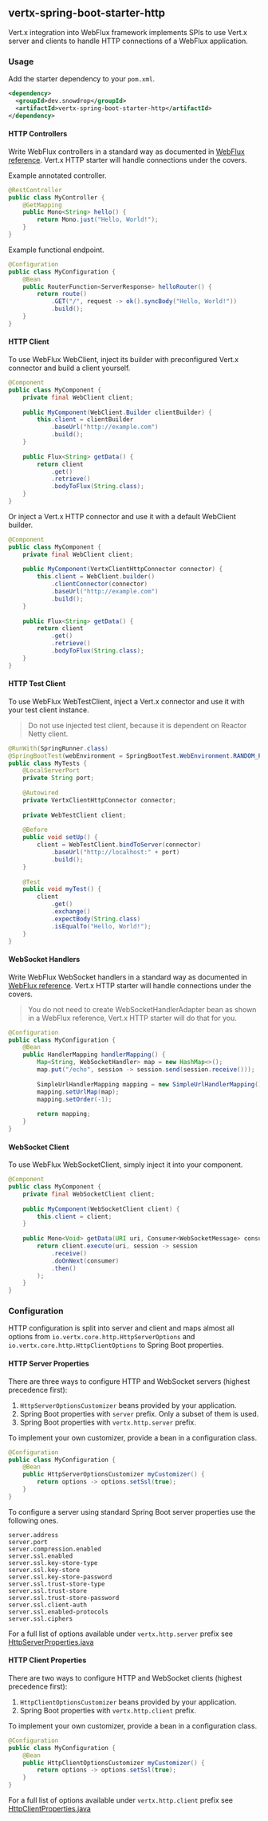 ## vertx-spring-boot-starter-http

Vert.x integration into WebFlux framework implements SPIs to use Vert.x server and clients to handle HTTP connections
of a WebFlux application.

### Usage

Add the starter dependency to your `pom.xml`.
```xml
<dependency>
  <groupId>dev.snowdrop</groupId>
  <artifactId>vertx-spring-boot-starter-http</artifactId>
</dependency>
```

#### HTTP Controllers

Write WebFlux controllers in a standard way as documented in [WebFlux reference](https://docs.spring.io/spring/docs/current/spring-framework-reference/web-reactive.html).
Vert.x HTTP starter will handle connections under the covers.

Example annotated controller.
```java
@RestController
public class MyController {
    @GetMapping
    public Mono<String> hello() { 
        return Mono.just("Hello, World!");
    }
}
```

Example functional endpoint.
```java
@Configuration
public class MyConfiguration {
    @Bean
    public RouterFunction<ServerResponse> helloRouter() {
        return route()
            .GET("/", request -> ok().syncBody("Hello, World!"))
            .build();
    }
}
```

#### HTTP Client

To use WebFlux WebClient, inject its builder with preconfigured Vert.x connector and build a client yourself.
 
```java
@Component
public class MyComponent {
    private final WebClient client;
    
    public MyComponent(WebClient.Builder clientBuilder) {
        this.client = clientBuilder
            .baseUrl("http://example.com")
            .build();
    }
    
    public Flux<String> getData() {
        return client
            .get()
            .retrieve()
            .bodyToFlux(String.class);
    }
}
```

Or inject a Vert.x HTTP connector and use it with a default WebClient builder.

```java
@Component
public class MyComponent {
    private final WebClient client;
    
    public MyComponent(VertxClientHttpConnector connector) {
        this.client = WebClient.builder()
            .clientConnector(connector)
            .baseUrl("http://example.com")
            .build();
    }
    
    public Flux<String> getData() {
        return client
            .get()
            .retrieve()
            .bodyToFlux(String.class);
    }
}
```

#### HTTP Test Client

To use WebFlux WebTestClient, inject a Vert.x connector and use it with your test client instance.

> Do not use injected test client, because it is dependent on Reactor Netty client.

```java
@RunWith(SpringRunner.class)
@SpringBootTest(webEnvironment = SpringBootTest.WebEnvironment.RANDOM_PORT)
public class MyTests {
    @LocalServerPort
    private String port;
    
    @Autowired
    private VertxClientHttpConnector connector;
    
    private WebTestClient client;
    
    @Before
    public void setUp() {
        client = WebTestClient.bindToServer(connector)
            .baseUrl("http://localhost:" + port)
            .build();
    }
    
    @Test
    public void myTest() {
        client
            .get()
            .exchange()
            .expectBody(String.class)
            .isEqualTo("Hello, World!");
    }
}
```

#### WebSocket Handlers

Write WebFlux WebSocket handlers in a standard way as documented in [WebFlux reference](https://docs.spring.io/spring/docs/current/spring-framework-reference/web-reactive.html).
Vert.x HTTP starter will handle connections under the covers.

> You do not need to create WebSocketHandlerAdapter bean as shown in a WebFlux reference, Vert.x HTTP starter will do that for you. 

```java
@Configuration
public class MyConfiguration {
    @Bean
    public HandlerMapping handlerMapping() {
        Map<String, WebSocketHandler> map = new HashMap<>();
        map.put("/echo", session -> session.send(session.receive()));
        
        SimpleUrlHandlerMapping mapping = new SimpleUrlHandlerMapping();
        mapping.setUrlMap(map);
        mapping.setOrder(-1);
        
        return mapping;
    }
}
```

#### WebSocket Client

To use WebFlux WebSocketClient, simply inject it into your component.

```java
@Component
public class MyComponent {
    private final WebSocketClient client;
    
    public MyComponent(WebSocketClient client) {
        this.client = client;
    }
    
    public Mono<Void> getData(URI uri, Consumer<WebSocketMessage> consumer) {
        return client.execute(uri, session -> session
            .receive()
            .doOnNext(consumer)
            .then()
        );
    }
}
```

### Configuration

HTTP configuration is split into server and client and maps almost all options from
`io.vertx.core.http.HttpServerOptions` and `io.vertx.core.http.HttpClientOptions` to Spring Boot properties.

#### HTTP Server Properties

There are three ways to configure HTTP and WebSocket servers (highest precedence first):
1. `HttpServerOptionsCustomizer` beans provided by your application.
2. Spring Boot properties with `server` prefix. Only a subset of them is used.
3. Spring Boot properties with `vertx.http.server` prefix.

To implement your own customizer, provide a bean in a configuration class.
```java
@Configuration
public class MyConfiguration {
    @Bean
    public HttpServerOptionsCustomizer myCustomizer() {
        return options -> options.setSsl(true);
    }
}
```

To configure a server using standard Spring Boot server properties use the following ones.
```properties
server.address
server.port
server.compression.enabled
server.ssl.enabled
server.ssl.key-store-type
server.ssl.key-store
server.ssl.key-store-password
server.ssl.trust-store-type
server.ssl.trust-store
server.ssl.trust-store-password
server.ssl.client-auth
server.ssl.enabled-protocols
server.ssl.ciphers
```

For a full list of options available under `vertx.http.server` prefix see
[HttpServerProperties.java](./src/main/java/dev/snowdrop/vertx/http/server/properties/HttpServerProperties.java)

#### HTTP Client Properties

There are two ways to configure HTTP and WebSocket clients (highest precedence first):
1. `HttpClientOptionsCustomizer` beans provided by your application.
2. Spring Boot properties with `vertx.http.client` prefix.

To implement your own customizer, provide a bean in a configuration class.
```java
@Configuration
public class MyConfiguration {
    @Bean
    public HttpClientOptionsCustomizer myCustomizer() {
        return options -> options.setSsl(true);
    }
}
```

For a full list of options available under `vertx.http.client` prefix see
[HttpClientProperties.java](./src/main/java/dev/snowdrop/vertx/http/client/properties/HttpClientProperties.java)
